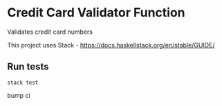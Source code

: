 # Credit Card Validator Function

Validates credit card numbers

This project uses Stack - https://docs.haskellstack.org/en/stable/GUIDE/

## Run tests

`stack test`

bump ci
